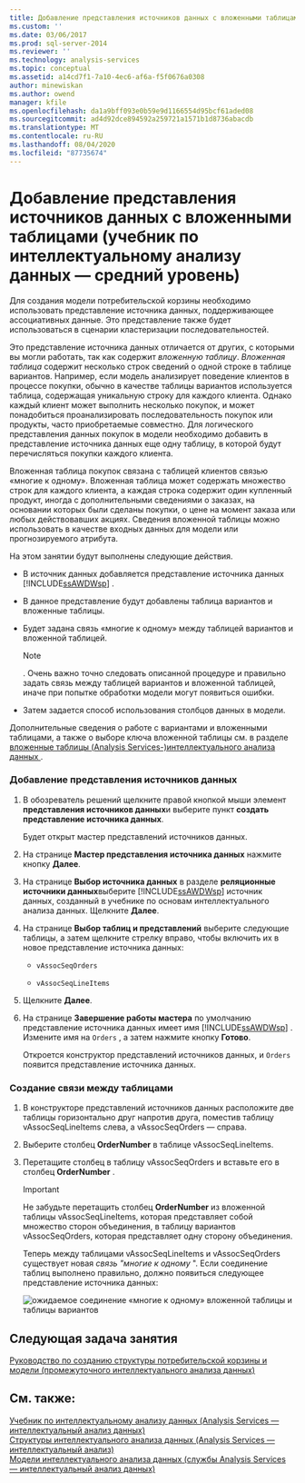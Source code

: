 ```yaml
---
title: Добавление представления источников данных с вложенными таблицами (учебник по интеллектуальному анализу данных — средний уровень) | Документация Майкрософт
ms.custom: ''
ms.date: 03/06/2017
ms.prod: sql-server-2014
ms.reviewer: ''
ms.technology: analysis-services
ms.topic: conceptual
ms.assetid: a14cd7f1-7a10-4ec6-af6a-f5f0676a0308
author: minewiskan
ms.author: owend
manager: kfile
ms.openlocfilehash: da1a9bff093e0b59e9d1166554d95bcf61aded08
ms.sourcegitcommit: ad4d92dce894592a259721a1571b1d8736abacdb
ms.translationtype: MT
ms.contentlocale: ru-RU
ms.lasthandoff: 08/04/2020
ms.locfileid: "87735674"
---
```

# <a name="adding-a-data-source-view-with-nested-tables-intermediate-data-mining-tutorial"></a>Добавление представления источников данных с вложенными таблицами (учебник по интеллектуальному анализу данных — средний уровень)
  Для создания модели потребительской корзины необходимо использовать представление источника данных, поддерживающее ассоциативных данные. Это представление также будет использоваться в сценарии кластеризации последовательностей.  
  
 Это представление источника данных отличается от других, с которыми вы могли работать, так как содержит *вложенную таблицу*. *Вложенная таблица* содержит несколько строк сведений о одной строке в таблице вариантов. Например, если модель анализирует поведение клиентов в процессе покупки, обычно в качестве таблицы вариантов используется таблица, содержащая уникальную строку для каждого клиента. Однако каждый клиент может выполнить несколько покупок, и может понадобиться проанализировать последовательность покупок или продукты, часто приобретаемые совместно. Для логического представления данных покупок в модели необходимо добавить в представление источника данных еще одну таблицу, в которой будут перечисляться покупки каждого клиента.  
  
 Вложенная таблица покупок связана с таблицей клиентов связью «многие к одному». Вложенная таблица может содержать множество строк для каждого клиента, а каждая строка содержит один купленный продукт, иногда с дополнительными сведениями о заказах, на основании которых были сделаны покупки, о цене на момент заказа или любых действовавших акциях. Сведения вложенной таблицы можно использовать в качестве входных данных для модели или прогнозируемого атрибута.  
  
 На этом занятии будут выполнены следующие действия.  
  
-   В источник данных добавляется представление источника данных [!INCLUDE[ssAWDWsp](../includes/ssawdwsp-md.md)] .  
  
-   В данное представление будут добавлены таблица вариантов и вложенные таблицы.  
  
-   Будет задана связь «многие к одному» между таблицей вариантов и вложенной таблицей.  
  
    > [!NOTE]  
    >  . Очень важно точно следовать описанной процедуре и правильно задать связь между таблицей вариантов и вложенной таблицей, иначе при попытке обработки модели могут появиться ошибки.  
  
-   Затем задается способ использования столбцов данных в модели.  
  
 Дополнительные сведения о работе с вариантами и вложенными таблицами, а также о выборе ключа вложенной таблицы см. в разделе [вложенные таблицы &#40;Analysis Services-&#41;интеллектуального анализа данных ](../../2014/analysis-services/data-mining/nested-tables-analysis-services-data-mining.md).  
  
### <a name="to-add-a-data-source-view"></a>Добавление представления источников данных  
  
1.  В обозреватель решений щелкните правой кнопкой мыши элемент **представления источников данных**и выберите пункт **создать представление источника данных**.  
  
     Будет открыт мастер представлений источников данных.  
  
2.  На странице **Мастер представления источника данных** нажмите кнопку **Далее**.  
  
3.  На странице **Выбор источника данных** в разделе **реляционные источники данных**выберите [!INCLUDE[ssAWDWsp](../includes/ssawdwsp-md.md)] источник данных, созданный в учебнике по основам интеллектуального анализа данных. Щелкните **Далее**.  
  
4.  На странице **Выбор таблиц и представлений** выберите следующие таблицы, а затем щелкните стрелку вправо, чтобы включить их в новое представление источника данных:  
  
    -   `vAssocSeqOrders`  
  
    -   `vAssocSeqLineItems`  
  
5.  Щелкните **Далее**.  
  
6.  На странице **Завершение работы мастера** по умолчанию представление источника данных имеет имя [!INCLUDE[ssAWDWsp](../includes/ssawdwsp-md.md)] . Измените имя на `Orders` , а затем нажмите кнопку **Готово**.  
  
     Откроется конструктор представлений источников данных, и `Orders` появится представление источника данных.  
  
### <a name="to-create-a-relationship-between-tables"></a>Создание связи между таблицами  
  
1.  В конструкторе представлений источников данных расположите две таблицы горизонтально друг напротив друга, поместив таблицу vAssocSeqLineItems слева, а vAssocSeqOrders — справа.  
  
2.  Выберите столбец **OrderNumber** в таблице vAssocSeqLineItems.  
  
3.  Перетащите столбец в таблицу vAssocSeqOrders и вставьте его в столбец **OrderNumber** .  
  
    > [!IMPORTANT]  
    >  Не забудьте перетащить столбец **OrderNumber** из вложенной таблицы vAssocSeqLineItems, которая представляет собой множество сторон объединения, в таблицу вариантов vAssocSeqOrders, которая представляет одну сторону объединения.  
  
     Теперь между таблицами vAssocSeqLineItems и vAssocSeqOrders существует новая *связь "многие к одному* ". Если соединение таблиц выполнено правильно, должно появиться следующее представление источника данных:  
  
     ![ожидаемое соединение «многие к одному» вложенной таблицы и таблицы вариантов](../../2014/tutorials/media/dsv-nestedjoin-illustration.gif "ожидаемое соединение «многие к одному» вложенной таблицы и таблицы вариантов")  
  
## <a name="next-task-in-lesson"></a>Следующая задача занятия  
 [Руководство по созданию структуры потребительской корзины и модели &#40;промежуточного интеллектуального анализа данных&#41;](../../2014/tutorials/creating-a-market-basket-structure-and-model-intermediate-data-mining-tutorial.md)  
  
## <a name="see-also"></a>См. также:  
 [Учебник по интеллектуальному анализу данных &#40;Analysis Services — интеллектуальный анализ данных&#41;](../../2014/tutorials/intermediate-data-mining-tutorial-analysis-services-data-mining.md)   
 [Структуры интеллектуального анализа данных &#40;Analysis Services — интеллектуальный анализ&#41;](../../2014/analysis-services/data-mining/mining-structures-analysis-services-data-mining.md)   
 [Модели интеллектуального анализа данных (службы Analysis Services — интеллектуальный анализ данных)](../../2014/analysis-services/data-mining/mining-models-analysis-services-data-mining.md)  
  
  
